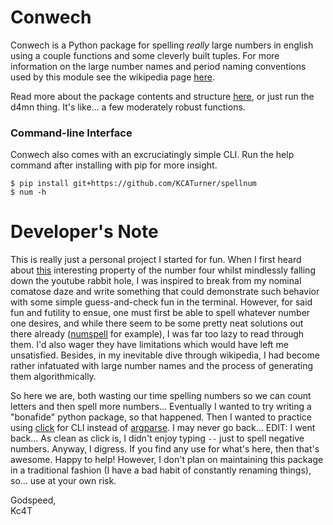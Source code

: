 # Conwech
Conwech is a Python package for spelling _really_ large numbers in english using a  couple functions and some cleverly built tuples. For more information on the large number names and period naming conventions used by this module see the wikipedia page [here](https://en.wikipedia.org/wiki/Names_of_large_numbers).  

Read more about the package contents and structure [here](conwech/README.md), or just run the d4mn thing. It's like... a few moderately robust functions.  

### Command-line Interface
Conwech also comes with an excruciatingly simple CLI. Run the help command after installing with pip for more insight.  
```
$ pip install git+https://github.com/KCATurner/spellnum
$ num -h
```

# Developer's Note
This is really just a personal project I started for fun. When I first heard about [this](https://www.youtube.com/watch?v=LYKn0yUTIU4) interesting property of the number four whilst mindlessly falling down the youtube rabbit hole, I was inspired to break from my nominal comatose daze and write something that could demonstrate such behavior with some simple guess-and-check fun in the terminal. However, for said fun and futility to ensue, one must first be able to spell whatever number one desires, and while there seem to be some pretty neat solutions out there already ([numspell](https://github.com/alco/numspell) for example), I was far too lazy to read through them. I'd also wager they have limitations which would have left me unsatisfied. Besides, in my inevitable dive through wikipedia, I had become rather infatuated with large number names and the process of generating them algorithmically.  

So here we are, both wasting our time spelling numbers so we can count letters and then spell more numbers... Eventually I wanted to try writing a "bonafide" python package, so that happened. Then I wanted to practice using [click](https://click.palletsprojects.com) for CLI instead of [argparse](https://docs.python.org/3/library/argparse.html). I may never go back... EDIT: I went back... As clean as click is, I didn't enjoy typing `--` just to spell negative numbers. Anyway, I digress. If you find any use for what's here, then that's awesome. Happy to help! However, I don't plan on maintaining this package in a traditional fashion (I have a bad habit of constantly renaming things), so... use at your own risk.

Godspeed,  
Kc4T  
